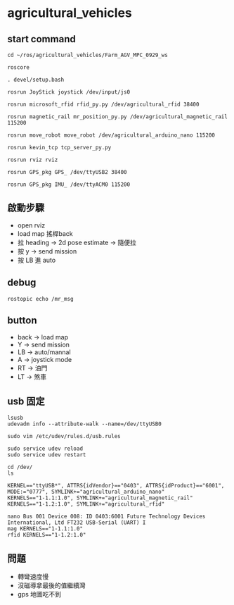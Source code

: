 # agricultural_vehicles

## start command
    cd ~/ros/agricultural_vehicles/Farm_AGV_MPC_0929_ws
    
    roscore
    
    . devel/setup.bash
    
    rosrun JoyStick joystick /dev/input/js0
    
    rosrun microsoft_rfid rfid_py.py /dev/agricultural_rfid 38400
    
    rosrun magnetic_rail mr_position_py.py /dev/agricultural_magnetic_rail 115200
    
    rosrun move_robot move_robot /dev/agricultural_arduino_nano 115200

    rosrun kevin_tcp tcp_server_py.py
    
    rosrun rviz rviz

    rosrun GPS_pkg GPS_ /dev/ttyUSB2 38400

    rosrun GPS_pkg IMU_ /dev/ttyACM0 115200

## 啟動步驟
- open rviz
- load map 搖桿back
- 拉 heading -> 2d pose estimate -> 隨便拉
- 按 y -> send mission
- 按 LB 進 auto

## debug
    rostopic echo /mr_msg

## button
- back -> load map
- Y -> send mission
- LB -> auto/mannal
- A -> joystick mode
- RT -> 油門
- LT -> 煞車


## usb 固定
    lsusb
    udevadm info --attribute-walk --name=/dev/ttyUSB0

    sudo vim /etc/udev/rules.d/usb.rules

    sudo service udev reload
    sudo service udev restart

    cd /dev/
    ls

    KERNEL=="ttyUSB*", ATTRS{idVendor}=="0403", ATTRS{idProduct}=="6001", MODE:="0777", SYMLINK+="agricultural_arduino_nano"
    KERNELS=="1-1.1:1.0", SYMLINK+="agricultural_magnetic_rail"
    KERNELS=="1-1.2:1.0", SYMLINK+="agricultural_rfid"

    nano Bus 001 Device 008: ID 0403:6001 Future Technology Devices International, Ltd FT232 USB-Serial (UART) I
    mag KERNELS=="1-1.1:1.0"
    rfid KERNELS=="1-1.2:1.0"

## 問題
- 轉彎速度慢
- 沒磁導拿最後的值繼續灣
- gps 地圖吃不到